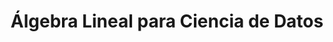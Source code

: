 ---
layout: ../../../layouts/Course.astro
title: Álgebra Lineal para Ciencia de Datos
sections:
    - title: Pruebas años anteriores
      subtitle: Las pruebas escritas con
                soluciones, así como los enunciados de las tareas, la mayoria con solucion.
      layout: menu
      data:
        - title: 2023-2
          data:
            - title: I1
              link: https://lablicd.sytes.net/pdf/public/IMT2210/2023_2/I1.pdf
              black: true
            - title: I2 (Sin solucion)
              link: https://lablicd.sytes.net/pdf/public/IMT2210/2023_2/I2.pdf
              black: true
            - title: E1
              link: https://lablicd.sytes.net/pdf/public/IMT2210/2023_2/E1.pdf
              black: true
        - title: 2022-2
          data:
            - title: I1 (Sin solucion)
              link: https://lablicd.sytes.net/pdf/public/IMT2210/2022_2/I1.pdf
              black: true
            - title: I2
              link: https://lablicd.sytes.net/pdf/public/IMT2210/2022_2/I2.pdf
              black: true
    - title: Tareas y Proyectos años anteriores.
      layout: menu
      data:
        - title: 2023-2
          data:
            - title: T1
              link: https://lablicd.sytes.net/pdf/public/IMT2210/2023_2/T1.pdf
              black: true
            - title: T2
              link: https://lablicd.sytes.net/pdf/public/IMT2210/2023_2/T2.pdf
              black: true
            - title: P1 (Nota obtenida 7)
              link: https://github.com/Utmite/imt2210-proyecto-01-2023.git
              black: true
    - title: Ayudantias años anteriores.
      layout: menu
      data:
        - title: 2023-2
          data:
            - title: A1
            - title: A2
            - title: A4
            - title: A5
            - title: A6
            - title: A7
            - title: A8
            - title: A9
            - title: A10
            - title: A11
            - title: A12
            - title: A13
            - title: A14
            - title: A15


      
---